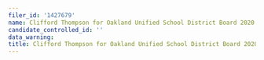 ```yaml
---
filer_id: '1427679'
name: Clifford Thompson for Oakland Unified School District Board 2020
candidate_controlled_id: ''
data_warning: 
title: Clifford Thompson for Oakland Unified School District Board 2020
---
```

